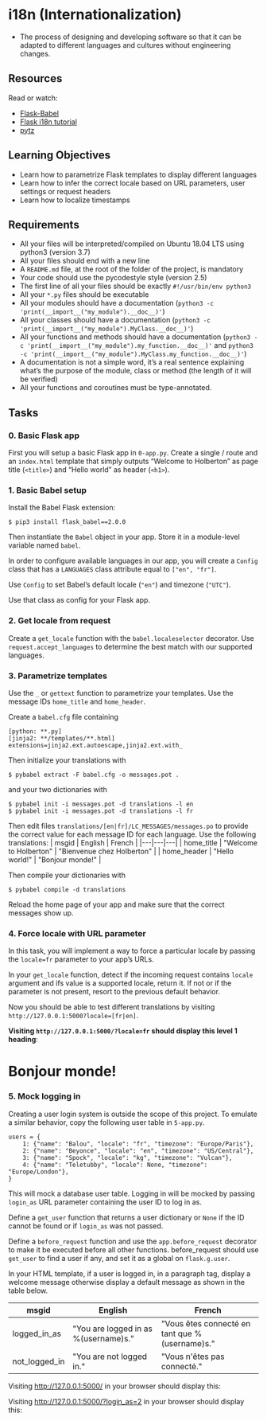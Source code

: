 # i18n (Internationalization)
- The process of designing and developing software so that it can be adapted to different languages and cultures without engineering changes.

## Resources
Read or watch:

- [Flask-Babel](https://flask-babel.tkte.ch/)
- [Flask i18n tutorial](https://blog.miguelgrinberg.com/post/the-flask-mega-tutorial-part-xiii-i18n-and-l10n)
- [pytz](https://sourceforge.net/directory/software-development/windows/)

## Learning Objectives
- Learn how to parametrize Flask templates to display different languages
- Learn how to infer the correct locale based on URL parameters, user settings or request headers
- Learn how to localize timestamps

## Requirements
- All your files will be interpreted/compiled on Ubuntu 18.04 LTS using python3 (version 3.7)
- All your files should end with a new line
- A ```README.md``` file, at the root of the folder of the project, is mandatory
- Your code should use the pycodestyle style (version 2.5)
- The first line of all your files should be exactly ```#!/usr/bin/env python3```
- All your ```*.py``` files should be executable
- All your modules should have a documentation (```python3 -c 'print(__import__("my_module").__doc__)'```)
- All your classes should have a documentation (```python3 -c 'print(__import__("my_module").MyClass.__doc__)'```)
- All your functions and methods should have a documentation (```python3 -c 'print(__import__("my_module").my_function.__doc__)'``` and ```python3 -c 'print(__import__("my_module").MyClass.my_function.__doc__)'```)
- A documentation is not a simple word, it’s a real sentence explaining what’s the purpose of the module, class or method (the length of it will be verified)
- All your functions and coroutines must be type-annotated.

## Tasks
### 0. Basic Flask app
First you will setup a basic Flask app in ```0-app.py```. Create a single / route and an ```index.html``` template that simply outputs “Welcome to Holberton” as page title (```<title>```) and “Hello world” as header (```<h1>```).

### 1. Basic Babel setup
Install the Babel Flask extension:
```
$ pip3 install flask_babel==2.0.0
```
Then instantiate the ```Babel``` object in your app. Store it in a module-level variable named ```babel```.

In order to configure available languages in our app, you will create a ```Config``` class that has a ```LANGUAGES``` class attribute equal to ```["en", "fr"]```.

Use ```Config``` to set Babel’s default locale (```"en"```) and timezone (```"UTC"```).

Use that class as config for your Flask app.

### 2. Get locale from request
Create a ```get_locale``` function with the ```babel.localeselector``` decorator. Use ```request.accept_languages``` to determine the best match with our supported languages.

### 3. Parametrize templates
Use the ```_``` or ```gettext``` function to parametrize your templates. Use the message IDs ```home_title``` and ```home_header```.

Create a ```babel.cfg``` file containing
```
[python: **.py]
[jinja2: **/templates/**.html]
extensions=jinja2.ext.autoescape,jinja2.ext.with_
```
Then initialize your translations with
```
$ pybabel extract -F babel.cfg -o messages.pot .
```
and your two dictionaries with
```
$ pybabel init -i messages.pot -d translations -l en
$ pybabel init -i messages.pot -d translations -l fr
```
Then edit files ```translations/[en|fr]/LC_MESSAGES/messages.po``` to provide the correct value for each message ID for each language. Use the following translations:
| msgid | English | French |
|---|---|---|
| home_title | "Welcome to Holberton" | "Bienvenue chez Holberton" |
| home_header	 | "Hello world!" | "Bonjour monde!" |

Then compile your dictionaries with
```
$ pybabel compile -d translations
```
Reload the home page of your app and make sure that the correct messages show up.

### 4. Force locale with URL parameter
In this task, you will implement a way to force a particular locale by passing the ```locale=fr``` parameter to your app’s URLs.

In your ```get_locale``` function, detect if the incoming request contains ```locale``` argument and ifs value is a supported locale, return it. If not or if the parameter is not present, resort to the previous default behavior.

Now you should be able to test different translations by visiting ```http://127.0.0.1:5000?locale=[fr|en]```.

**Visiting ```http://127.0.0.1:5000/?locale=fr``` should display this level 1 heading**: 
# Bonjour monde!

### 5. Mock logging in
Creating a user login system is outside the scope of this project. To emulate a similar behavior, copy the following user table in ```5-app.py```.
```
users = {
    1: {"name": "Balou", "locale": "fr", "timezone": "Europe/Paris"},
    2: {"name": "Beyonce", "locale": "en", "timezone": "US/Central"},
    3: {"name": "Spock", "locale": "kg", "timezone": "Vulcan"},
    4: {"name": "Teletubby", "locale": None, "timezone": "Europe/London"},
}
```
This will mock a database user table. Logging in will be mocked by passing ```login_as``` URL parameter containing the user ID to log in as.

Define a ```get_user``` function that returns a user dictionary or ```None``` if the ID cannot be found or if ```login_as``` was not passed.

Define a ```before_request``` function and use the ```app.before_request``` decorator to make it be executed before all other functions. before_request should use ```get_user``` to find a user if any, and set it as a global on ```flask.g.user```.

In your HTML template, if a user is logged in, in a paragraph tag, display a welcome message otherwise display a default message as shown in the table below.

| msgid |	English | French |
|---|---|---|
|logged_in_as | "You are logged in as %(username)s." | "Vous êtes connecté en tant que %(username)s." |
| not_logged_in |	"You are not logged in." | "Vous n'êtes pas connecté." |

Visiting http://127.0.0.1:5000/ in your browser should display this:



Visiting http://127.0.0.1:5000/?login_as=2 in your browser should display this: 
